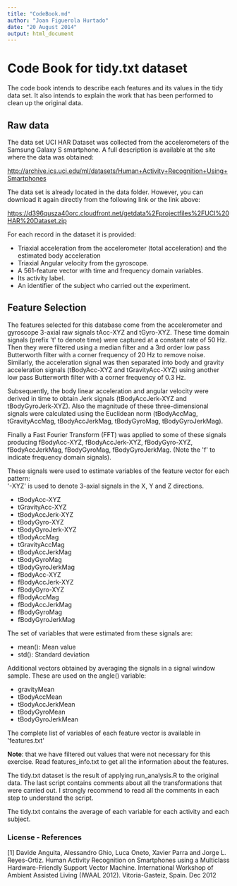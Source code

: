 ```yaml
---
title: "CodeBook.md"
author: "Joan Figuerola Hurtado"
date: "20 August 2014"
output: html_document
---
```


# Code Book for tidy.txt dataset

The code book intends to describe each features and its values in the tidy data set. It also intends to explain the work that has been performed to clean up the original data.

## Raw data
The data set UCI HAR Dataset was collected from the accelerometers of the Samsung Galaxy S smartphone. A full description is available at the site where the data was obtained: 

<http://archive.ics.uci.edu/ml/datasets/Human+Activity+Recognition+Using+Smartphones>

The data set is already located in the data folder. However, you can download it again directly from the following link or the link above: 

<https://d396qusza40orc.cloudfront.net/getdata%2Fprojectfiles%2FUCI%20HAR%20Dataset.zip>

For each record in the dataset it is provided: 

  *   Triaxial acceleration from the accelerometer (total acceleration) and the estimated body acceleration
  *   Triaxial Angular velocity from the gyroscope.
  *   A 561-feature vector with time and frequency domain variables.
  *   Its activity label.
  *   An identifier of the subject who carried out the experiment.

## Feature Selection 

The features selected for this database come from the accelerometer and gyroscope 3-axial raw signals tAcc-XYZ and tGyro-XYZ. These time domain signals (prefix 't' to denote time) were captured at a constant rate of 50 Hz. Then they were filtered using a median filter and a 3rd order low pass Butterworth filter with a corner frequency of 20 Hz to remove noise. Similarly, the acceleration signal was then separated into body and gravity acceleration signals (tBodyAcc-XYZ and tGravityAcc-XYZ) using another low pass Butterworth filter with a corner frequency of 0.3 Hz. 

Subsequently, the body linear acceleration and angular velocity were derived in time to obtain Jerk signals (tBodyAccJerk-XYZ and tBodyGyroJerk-XYZ). Also the magnitude of these three-dimensional signals were calculated using the Euclidean norm (tBodyAccMag, tGravityAccMag, tBodyAccJerkMag, tBodyGyroMag, tBodyGyroJerkMag). 

Finally a Fast Fourier Transform (FFT) was applied to some of these signals producing fBodyAcc-XYZ, fBodyAccJerk-XYZ, fBodyGyro-XYZ, fBodyAccJerkMag, fBodyGyroMag, fBodyGyroJerkMag. (Note the 'f' to indicate frequency domain signals). 

These signals were used to estimate variables of the feature vector for each pattern:  
'-XYZ' is used to denote 3-axial signals in the X, Y and Z directions.

* tBodyAcc-XYZ
* tGravityAcc-XYZ
* tBodyAccJerk-XYZ
* tBodyGyro-XYZ
* tBodyGyroJerk-XYZ
* tBodyAccMag
* tGravityAccMag
* tBodyAccJerkMag
* tBodyGyroMag
* tBodyGyroJerkMag
* fBodyAcc-XYZ
* fBodyAccJerk-XYZ
* fBodyGyro-XYZ
* fBodyAccMag
* fBodyAccJerkMag
* fBodyGyroMag
* fBodyGyroJerkMag

The set of variables that were estimated from these signals are: 

* mean(): Mean value
* std(): Standard deviation

Additional vectors obtained by averaging the signals in a signal window sample. These are used on the angle() variable:

* gravityMean
* tBodyAccMean
* tBodyAccJerkMean
* tBodyGyroMean
* tBodyGyroJerkMean

The complete list of variables of each feature vector is available in 'features.txt'

**Note**: that we have filtered out values that were not necessary for this exercise. Read features_info.txt to get all the information about the features.

The tidy.txt dataset is the result of applying run_analysis.R to the original data. The last script contains comments about all the transformations that were carried out. I strongly recommend to read all the comments in each step to understand the script.

The tidy.txt contains the average of each variable for each activity and each subject.

### License - References
[1] Davide Anguita, Alessandro Ghio, Luca Oneto, Xavier Parra and Jorge L. Reyes-Ortiz. Human Activity Recognition on Smartphones using a Multiclass Hardware-Friendly Support Vector Machine. International Workshop of Ambient Assisted Living (IWAAL 2012). Vitoria-Gasteiz, Spain. Dec 2012
